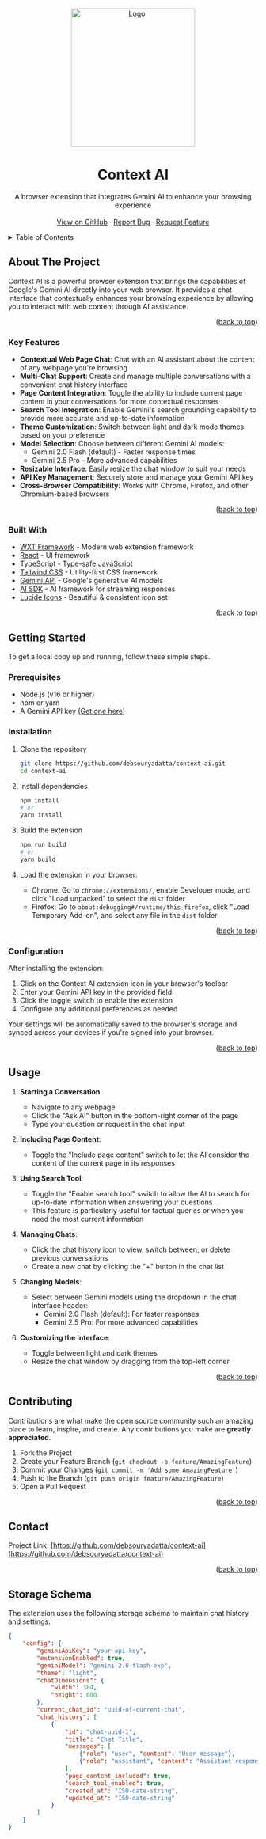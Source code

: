 <!-- Improved compatibility of back to top link: See: https://github.com/othneildrew/Best-README-Template/pull/73 -->
<a id="readme-top"></a>

<!-- PROJECT LOGO -->
<br />
<div align="center">
  <img src="https://res.cloudinary.com/diyxwdtjd/image/upload/v1744564843/projects/context-ai-logo.png" alt="Logo" width="250" height="280">
  <h1 align="center">Context AI</h1>

  <p align="center">
    A browser extension that integrates Gemini AI to enhance your browsing experience
    <br />
    <br />
    <a href="https://github.com/debsouryadatta/context-ai">View on GitHub</a>
    ·
    <a href="https://github.com/debsouryadatta/context-ai/issues">Report Bug</a>
    ·
    <a href="https://github.com/debsouryadatta/context-ai/issues">Request Feature</a>
  </p>
</div>

<!-- TABLE OF CONTENTS -->
<details>
  <summary>Table of Contents</summary>
  <ol>
    <li>
      <a href="#about-the-project">About The Project</a>
      <ul>
        <li><a href="#key-features">Key Features</a></li>
        <li><a href="#demo">Demo</a></li>
        <li><a href="#built-with">Built With</a></li>
      </ul>
    </li>
    <li>
      <a href="#getting-started">Getting Started</a>
      <ul>
        <li><a href="#prerequisites">Prerequisites</a></li>
        <li><a href="#installation">Installation</a></li>
        <li><a href="#configuration">Configuration</a></li>
      </ul>
    </li>
    <li><a href="#usage">Usage</a></li>
    <li><a href="#contributing">Contributing</a></li>
    <li><a href="#contact">Contact</a></li>
  </ol>
</details>

<!-- ABOUT THE PROJECT -->
## About The Project

Context AI is a powerful browser extension that brings the capabilities of Google's Gemini AI directly into your web browser. It provides a chat interface that contextually enhances your browsing experience by allowing you to interact with web content through AI assistance.

<p align="right">(<a href="#readme-top">back to top</a>)</p>

### Key Features

- **Contextual Web Page Chat**: Chat with an AI assistant about the content of any webpage you're browsing
- **Multi-Chat Support**: Create and manage multiple conversations with a convenient chat history interface
- **Page Content Integration**: Toggle the ability to include current page content in your conversations for more contextual responses
- **Search Tool Integration**: Enable Gemini's search grounding capability to provide more accurate and up-to-date information
- **Theme Customization**: Switch between light and dark mode themes based on your preference
- **Model Selection**: Choose between different Gemini AI models:
  - Gemini 2.0 Flash (default) - Faster response times
  - Gemini 2.5 Pro - More advanced capabilities
- **Resizable Interface**: Easily resize the chat window to suit your needs
- **API Key Management**: Securely store and manage your Gemini API key
- **Cross-Browser Compatibility**: Works with Chrome, Firefox, and other Chromium-based browsers

<p align="right">(<a href="#readme-top">back to top</a>)</p>

<!-- ### Demo

[Demo screenshot placeholder]

<p align="right">(<a href="#readme-top">back to top</a>)</p> -->

### Built With

* [WXT Framework](https://wxt.dev/) - Modern web extension framework
* [React](https://reactjs.org/) - UI framework
* [TypeScript](https://www.typescriptlang.org/) - Type-safe JavaScript
* [Tailwind CSS](https://tailwindcss.com/) - Utility-first CSS framework
* [Gemini API](https://ai.google.dev/) - Google's generative AI models
* [AI SDK](https://sdk.vercel.ai/docs) - AI framework for streaming responses
* [Lucide Icons](https://lucide.dev/) - Beautiful & consistent icon set

<p align="right">(<a href="#readme-top">back to top</a>)</p>

<!-- GETTING STARTED -->
## Getting Started

To get a local copy up and running, follow these simple steps.

### Prerequisites

* Node.js (v16 or higher)
* npm or yarn
* A Gemini API key ([Get one here](https://ai.google.dev/))

### Installation

1. Clone the repository
   ```sh
   git clone https://github.com/debsouryadatta/context-ai.git
   cd context-ai
   ```

2. Install dependencies
   ```sh
   npm install
   # or
   yarn install
   ```

3. Build the extension
   ```sh
   npm run build
   # or
   yarn build
   ```

4. Load the extension in your browser:
   - Chrome: Go to `chrome://extensions/`, enable Developer mode, and click "Load unpacked" to select the `dist` folder
   - Firefox: Go to `about:debugging#/runtime/this-firefox`, click "Load Temporary Add-on", and select any file in the `dist` folder

<p align="right">(<a href="#readme-top">back to top</a>)</p>

### Configuration

After installing the extension:

1. Click on the Context AI extension icon in your browser's toolbar
2. Enter your Gemini API key in the provided field
3. Click the toggle switch to enable the extension
4. Configure any additional preferences as needed

Your settings will be automatically saved to the browser's storage and synced across your devices if you're signed into your browser.

<p align="right">(<a href="#readme-top">back to top</a>)</p>

<!-- USAGE EXAMPLES -->
## Usage

1. **Starting a Conversation**:
   - Navigate to any webpage
   - Click the "Ask AI" button in the bottom-right corner of the page
   - Type your question or request in the chat input

2. **Including Page Content**:
   - Toggle the "Include page content" switch to let the AI consider the content of the current page in its responses

3. **Using Search Tool**:
   - Toggle the "Enable search tool" switch to allow the AI to search for up-to-date information when answering your questions
   - This feature is particularly useful for factual queries or when you need the most current information

4. **Managing Chats**:
   - Click the chat history icon to view, switch between, or delete previous conversations
   - Create a new chat by clicking the "+" button in the chat list

5. **Changing Models**:
   - Select between Gemini models using the dropdown in the chat interface header:
     - Gemini 2.0 Flash (default): For faster responses
     - Gemini 2.5 Pro: For more advanced capabilities

6. **Customizing the Interface**:
   - Toggle between light and dark themes
   - Resize the chat window by dragging from the top-left corner

<p align="right">(<a href="#readme-top">back to top</a>)</p>

<!-- CONTRIBUTING -->
## Contributing

Contributions are what make the open source community such an amazing place to learn, inspire, and create. Any contributions you make are **greatly appreciated**.

1. Fork the Project
2. Create your Feature Branch (`git checkout -b feature/AmazingFeature`)
3. Commit your Changes (`git commit -m 'Add some AmazingFeature'`)
4. Push to the Branch (`git push origin feature/AmazingFeature`)
5. Open a Pull Request

<p align="right">(<a href="#readme-top">back to top</a>)</p>

<!-- CONTACT -->
## Contact

Project Link: [https://github.com/debsouryadatta/context-ai](https://github.com/debsouryadatta/context-ai)

<p align="right">(<a href="#readme-top">back to top</a>)</p>

<!-- STORAGE SCHEMA -->
## Storage Schema

The extension uses the following storage schema to maintain chat history and settings:

```json
{
    "config": {
        "geminiApiKey": "your-api-key",
        "extensionEnabled": true,
        "geminiModel": "gemini-2.0-flash-exp",
        "theme": "light",
        "chatDimensions": {
            "width": 384,
            "height": 600
        },
        "current_chat_id": "uuid-of-current-chat",
        "chat_history": [
            {
                "id": "chat-uuid-1",
                "title": "Chat Title",
                "messages": [
                    {"role": "user", "content": "User message"},
                    {"role": "assistant", "content": "Assistant response"}
                ],
                "page_content_included": true,
                "search_tool_enabled": true,
                "created_at": "ISO-date-string",
                "updated_at": "ISO-date-string"
            }
        ]
    }
}

